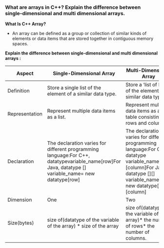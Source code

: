 ### What are arrays in C++? Explain the difference between single-dimensional and multi dimensional arrays.

<b>What Is C++ Array?</b>

-  An array can be defined as a group or collection of similar kinds of elements or data items that are stored together in contiguous memory spaces. 

<b>Explain the difference between single-dimensional and multi dimensional arrays :</b>

|Aspect|Single-Dimensional Array	 |Multi-Dimensional Array|
| -------- | -------- | -------|
|Definition|Store a single list of the element of a similar data type.|Store a ‘list of lists’ of the element of a similar data type.|
|Representation|Represent multiple data items as a list.|Represent multiple data items as a table consisting of rows and columns.|
|Declaration|The declaration varies for different programming language:For C++,  datatypevariable_name[row]For Java,  datatype [] variable_name= new datatype[row]|The declaration varies for different programming language:For C++, datatype variable_name[row][column]For Java,  datatype [][] variable_name= new datatype[row][column]|
|Dimension|One|Two|
|Size(bytes)	|size of(datatype of the variable of the array) * size of the array|size of(datatype of the variable of the array)* the number of rows* the number of columns.|